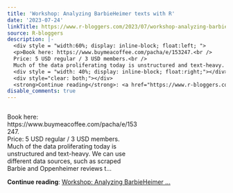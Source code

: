 ```yaml
---
title: 'Workshop: Analyzing BarbieHeimer texts with R'
date: '2023-07-24'
linkTitle: https://www.r-bloggers.com/2023/07/workshop-analyzing-barbieheimer-texts-with-r/
source: R-bloggers
description: |-
  <div style = "width:60%; display: inline-block; float:left; ">
  <p>Book here: https://www.buymeacoffee.com/pacha/e/153247.<br />
  Price: 5 USD regular / 3 USD members.<br />
  Much of the data proliferating today is unstructured and text-heavy. We can use different data sources, such as scraped Barbie and Oppenheimer reviews t...</p></div>
  <div style = "width: 40%; display: inline-block; float:right;"></div>
  <div style="clear: both;"></div>
  <strong>Continue reading</strong>: <a href="https://www.r-bloggers.com/2023/07/workshop-analyzing-barbieheimer-texts-with-r/">Workshop: Analyzing BarbieHeimer ...
disable_comments: true
---
```

<div style = "width:60%; display: inline-block; float:left; ">
<p>Book here: https://www.buymeacoffee.com/pacha/e/153247.<br />
Price: 5 USD regular / 3 USD members.<br />
Much of the data proliferating today is unstructured and text-heavy. We can use different data sources, such as scraped Barbie and Oppenheimer reviews t...</p></div>
<div style = "width: 40%; display: inline-block; float:right;"></div>
<div style="clear: both;"></div>
<strong>Continue reading</strong>: <a href="https://www.r-bloggers.com/2023/07/workshop-analyzing-barbieheimer-texts-with-r/">Workshop: Analyzing BarbieHeimer ...
